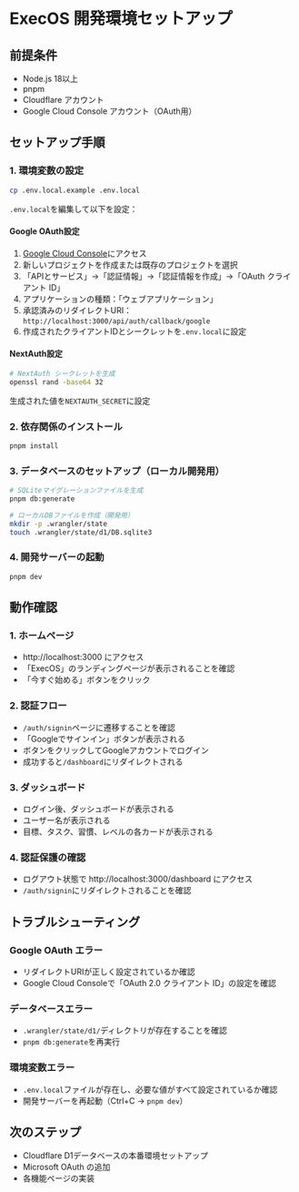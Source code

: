 # ExecOS 開発環境セットアップ

## 前提条件
- Node.js 18以上
- pnpm
- Cloudflare アカウント
- Google Cloud Console アカウント（OAuth用）

## セットアップ手順

### 1. 環境変数の設定
```bash
cp .env.local.example .env.local
```

`.env.local`を編集して以下を設定：

#### Google OAuth設定
1. [Google Cloud Console](https://console.cloud.google.com/)にアクセス
2. 新しいプロジェクトを作成または既存のプロジェクトを選択
3. 「APIとサービス」→「認証情報」→「認証情報を作成」→「OAuth クライアント ID」
4. アプリケーションの種類：「ウェブアプリケーション」
5. 承認済みのリダイレクトURI：`http://localhost:3000/api/auth/callback/google`
6. 作成されたクライアントIDとシークレットを`.env.local`に設定

#### NextAuth設定
```bash
# NextAuth シークレットを生成
openssl rand -base64 32
```
生成された値を`NEXTAUTH_SECRET`に設定

### 2. 依存関係のインストール
```bash
pnpm install
```

### 3. データベースのセットアップ（ローカル開発用）
```bash
# SQLiteマイグレーションファイルを生成
pnpm db:generate

# ローカルDBファイルを作成（開発用）
mkdir -p .wrangler/state
touch .wrangler/state/d1/DB.sqlite3
```

### 4. 開発サーバーの起動
```bash
pnpm dev
```

## 動作確認

### 1. ホームページ
- http://localhost:3000 にアクセス
- 「ExecOS」のランディングページが表示されることを確認
- 「今すぐ始める」ボタンをクリック

### 2. 認証フロー
- `/auth/signin`ページに遷移することを確認
- 「Googleでサインイン」ボタンが表示される
- ボタンをクリックしてGoogleアカウントでログイン
- 成功すると`/dashboard`にリダイレクトされる

### 3. ダッシュボード
- ログイン後、ダッシュボードが表示される
- ユーザー名が表示される
- 目標、タスク、習慣、レベルの各カードが表示される

### 4. 認証保護の確認
- ログアウト状態で http://localhost:3000/dashboard にアクセス
- `/auth/signin`にリダイレクトされることを確認

## トラブルシューティング

### Google OAuth エラー
- リダイレクトURIが正しく設定されているか確認
- Google Cloud Consoleで「OAuth 2.0 クライアント ID」の設定を確認

### データベースエラー
- `.wrangler/state/d1/`ディレクトリが存在することを確認
- `pnpm db:generate`を再実行

### 環境変数エラー
- `.env.local`ファイルが存在し、必要な値がすべて設定されているか確認
- 開発サーバーを再起動（Ctrl+C → `pnpm dev`）

## 次のステップ
- Cloudflare D1データベースの本番環境セットアップ
- Microsoft OAuth の追加
- 各機能ページの実装